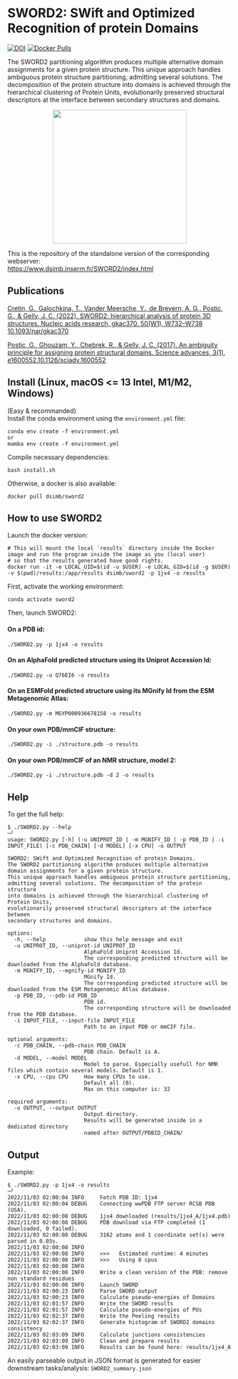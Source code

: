 # SWORD2: SWift and Optimized Recognition of protein Domains

[![DOI](https://zenodo.org/badge/518046197.svg)](https://zenodo.org/badge/latestdoi/518046197)
[![Docker Pulls](https://img.shields.io/docker/pulls/dsimb/sword2.svg)](https://hub.docker.com/r/dsimb/sword2)


The SWORD2 partitioning algorithm produces multiple alternative domain assignments for a given protein structure. This unique approach handles ambiguous protein structure partitioning, admitting several solutions. The decomposition of the protein structure into domains is achieved through the hierarchical clustering of Protein Units, evolutionarily preserved structural descriptors at the interface between secondary structures and domains.

<p align="center">
<picture>
  <source media="(prefers-color-scheme: dark)" srcset="https://user-images.githubusercontent.com/25644865/181113256-4c2e9740-014f-4d57-91d0-f5beaf7d51d3.png" width="300">
  <img alt="" src="https://user-images.githubusercontent.com/25644865/181106191-e97f1ace-fb93-41d1-a4f0-6a84b7fcc2a1.png" width="300">
</picture>
</p>

This is the repository of the standalone version of the corresponding webserver:  
https://www.dsimb.inserm.fr/SWORD2/index.html



## Publications

[Cretin, G., Galochkina, T., Vander Meersche, Y., de Brevern, A. G., Postic, G., & Gelly, J. C. (2022).
SWORD2: hierarchical analysis of protein 3D structures. Nucleic acids research, gkac370.
50(W1), W732–W738 10.1093/nar/gkac370](https://doi.org/10.1093/nar/gkac370)

[Postic, G., Ghouzam, Y., Chebrek, R., & Gelly, J. C. (2017).
An ambiguity principle for assigning protein structural domains.
Science advances, 3(1), e1600552.10.1126/sciadv.1600552](https://doi.org/10.1126/sciadv.1600552)



## Install (Linux, macOS <= 13 Intel, M1/M2, Windows)

(Easy & recommanded)  
Install the conda environment using the `environment.yml` file:
```
conda env create -f environment.yml
or
mamba env create -f environment.yml
```

Compile necessary dependencies:
```
bash install.sh
```

Otherwise, a docker is also available:
```
docker pull dsimb/sword2
```

## How to use SWORD2

Launch the docker version:
```
# This will mount the local `results` directory inside the Docker image and run the program inside the image as you (local user)
# so that the results generated have good rights.
docker run -it -e LOCAL_UID=$(id -u $USER) -e LOCAL_GID=$(id -g $USER) -v $(pwd)/results:/app/results dsimb/sword2 -p 1jx4 -o results
```

First, activate the working environment:
```
conda activate sword2
```

Then, launch SWORD2:

#### On a PDB id:
```
./SWORD2.py -p 1jx4 -o results
```

#### On an AlphaFold predicted structure using its Uniprot Accession Id:
```
./SWORD2.py -u Q76EI6 -o results
```

#### On an ESMFold predicted structure using its MGnify Id from the ESM Metagenomic Atlas:
```
./SWORD2.py -m MGYP000936678158 -o results
```

#### On your own PDB/mmCIF structure:
```
./SWORD2.py -i ./structure.pdb -o results
```

#### On your own PDB/mmCIF of an NMR structure, model 2:
```
./SWORD2.py -i ./structure.pdb -d 2 -o results
```

## Help

To get the full help:
```
$ ./SWORD2.py --help                                                                                                                                                        ─╯
usage: SWORD2.py [-h] (-u UNIPROT_ID | -m MGNIFY_ID | -p PDB_ID | -i INPUT_FILE) [-c PDB_CHAIN] [-d MODEL] [-x CPU] -o OUTPUT

SWORD2: SWift and Optimized Recognition of protein Domains.
The SWORD2 partitioning algorithm produces multiple alternative
domain assignments for a given protein structure.
This unique approach handles ambiguous protein structure partitioning,
admitting several solutions. The decomposition of the protein structure
into domains is achieved through the hierarchical clustering of Protein Units,
evolutionarily preserved structural descriptors at the interface between
secondary structures and domains.

options:
  -h, --help            show this help message and exit
  -u UNIPROT_ID, --uniprot-id UNIPROT_ID
                        AlphaFold Uniprot Accession Id.
                        The corresponding predicted structure will be downloaded from the AlphaFold database.
  -m MGNIFY_ID, --mgnify-id MGNIFY_ID
                        MGnify Id.
                        The corresponding predicted structure will be downloaded from the ESM Metagenomic Atlas database.
  -p PDB_ID, --pdb-id PDB_ID
                        PDB id.
                        The corresponding structure will be downloaded from the PDB database.
  -i INPUT_FILE, --input-file INPUT_FILE
                        Path to an input PDB or mmCIF file.

optional arguments:
  -c PDB_CHAIN, --pdb-chain PDB_CHAIN
                        PDB chain. Default is A.
  -d MODEL, --model MODEL
                        Model to parse. Especially usefull for NMR files which contain several models. Default is 1.
  -x CPU, --cpu CPU     How many CPUs to use.
                        Default all (0).
                        Max on this computer is: 32

required arguments:
  -o OUTPUT, --output OUTPUT
                        Output directory.
                        Results will be generated inside in a dedicated directory
                        named after OUTPUT/PDBID_CHAIN/
```


## Output

Example:
```
$ ./SWORD2.py -p 1jx4 -o results                                                                                                                                            ─╯
2022/11/03 02:00:04 INFO     Fetch PDB ID: 1jx4
2022/11/03 02:00:04 DEBUG    Connecting wwPDB FTP server RCSB PDB (USA).
2022/11/03 02:00:08 DEBUG    1jx4 downloaded (results/1jx4_A/1jx4.pdb)
2022/11/03 02:00:08 DEBUG    PDB download via FTP completed (1 downloaded, 0 failed).
2022/11/03 02:00:08 DEBUG    3162 atoms and 1 coordinate set(s) were parsed in 0.03s.
2022/11/03 02:00:08 INFO
2022/11/03 02:00:08 INFO     >>>   Estimated runtime: 4 minutes
2022/11/03 02:00:08 INFO     >>>   Using 8 cpus
2022/11/03 02:00:08 INFO
2022/11/03 02:00:08 INFO     Write a clean version of the PDB: remove non standard residues
2022/11/03 02:00:08 INFO     Launch SWORD
2022/11/03 02:00:23 INFO     Parse SWORD output
2022/11/03 02:00:23 INFO     Calculate pseudo-energies of Domains
2022/11/03 02:01:57 INFO     Write the SWORD results
2022/11/03 02:01:57 INFO     Calculate pseudo-energies of PUs
2022/11/03 02:02:37 INFO     Write the Peeling results
2022/11/03 02:02:37 INFO     Generate histogram of SWORD2 domains consistency
2022/11/03 02:03:09 INFO     Calculate junctions consistencies
2022/11/03 02:03:09 INFO     Clean and prepare results
2022/11/03 02:03:09 INFO     Results can be found here: results/1jx4_A
```

An easily parseable output in JSON format is generated for easier downstream tasks/analysis: `SWORD2_summary.json`
